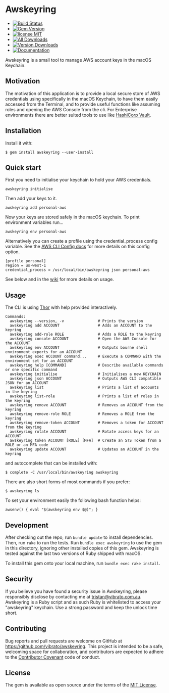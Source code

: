 # Awskeyring

* [![Build Status](https://travis-ci.org/vibrato/awskeyring.svg?branch=master)](https://travis-ci.org/vibrato/awskeyring)
* [![Gem Version](https://badge.fury.io/rb/awskeyring.svg)](https://badge.fury.io/rb/awskeyring)
* [![license MIT](http://img.shields.io/badge/license-MIT-brightgreen.svg)](https://opensource.org/licenses/MIT)
* [![All Downloads](http://ruby-gem-downloads-badge.herokuapp.com/awskeyring?type=total)](https://rubygems.org/gems/awskeyring)
* [![Version Downloads](http://ruby-gem-downloads-badge.herokuapp.com/awskeyring?label=downloads-current-version)](https://rubygems.org/gems/awskeyring)
* [![Documentation](http://img.shields.io/badge/yard-docs-brightgreen.svg)](http://www.rubydoc.info/gems/awskeyring)

Awskeyring is a small tool to manage AWS account keys in the macOS Keychain.

## Motivation

The motivation of this application is to provide a local secure store of AWS
credentials using specifically in the macOS Keychain, to have them easily accessed
from the Terminal, and to provide useful functions like assuming roles and opening
the AWS Console from the cli.
For Enterprise environments there are better suited tools to use
like [HashiCorp Vault](https://vaultproject.io/).

## Installation

Install it with:

    $ gem install awskeyring --user-install

## Quick start

First you need to initialise your keychain to hold your AWS credentials.

    awskeyring initialise

Then add your keys to it.

    awskeyring add personal-aws

Now your keys are stored safely in the macOS keychain. To print environment variables run...

    awskeyring env personal-aws

Alternatively you can create a profile using the credential_process config variable. See the [AWS CLI Config docs](http://docs.aws.amazon.com/cli/latest/topic/config-vars.html#cli-aws-help-config-vars) for more details on this config option.

    [profile personal]
    region = us-west-1
    credential_process = /usr/local/bin/awskeyring json personal-aws

See below and in the [wiki](https://github.com/vibrato/awskeyring/wiki) for more details on usage.

## Usage

The CLI is using [Thor](http://whatisthor.com) with help provided interactively.

    Commands:
      awskeyring --version, -v               # Prints the version
      awskeyring add ACCOUNT                 # Adds an ACCOUNT to the keyring
      awskeyring add-role ROLE               # Adds a ROLE to the keyring
      awskeyring console ACCOUNT             # Open the AWS Console for the ACCOUNT
      awskeyring env ACCOUNT                 # Outputs bourne shell environment exports for an ACCOUNT
      awskeyring exec ACCOUNT command...     # Execute a COMMAND with the environment set for an ACCOUNT
      awskeyring help [COMMAND]              # Describe available commands or one specific command
      awskeyring initialise                  # Initialises a new KEYCHAIN
      awskeyring json ACCOUNT                # Outputs AWS CLI compatible JSON for an ACCOUNT
      awskeyring list                        # Prints a list of accounts in the keyring
      awskeyring list-role                   # Prints a list of roles in the keyring
      awskeyring remove ACCOUNT              # Removes an ACCOUNT from the keyring
      awskeyring remove-role ROLE            # Removes a ROLE from the keyring
      awskeyring remove-token ACCOUNT        # Removes a token for ACCOUNT from the keyring
      awskeyring rotate ACCOUNT              # Rotate access keys for an ACCOUNT
      awskeyring token ACCOUNT [ROLE] [MFA]  # Create an STS Token from a ROLE or an MFA code
      awskeyring update ACCOUNT              # Updates an ACCOUNT in the keyring

and autocomplete that can be installed with:

    $ complete -C /usr/local/bin/awskeyring awskeyring

There are also short forms of most commands if you prefer:

    $ awskeyring ls

To set your environment easily the following bash function helps:

    awsenv() { eval "$(awskeyring env $@)"; }

## Development

After checking out the repo, run `bundle update` to install dependencies. Then, run `rake` to run the tests. Run `bundle exec awskeyring` to use the gem in this directory, ignoring other installed copies of this gem. Awskeyring is tested against the last two versions of Ruby shipped with macOS.

To install this gem onto your local machine, run `bundle exec rake install`.

## Security

If you believe you have found a security issue in Awskeyring, please responsibly disclose by contacting me at [tristan@vibrato.com.au](mailto:tristan@vibrato.com.au). Awskeyring is a Ruby script and as such Ruby is whitelisted to access your "awskeyring" keychain. Use a strong password and keep the unlock time short.

## Contributing

Bug reports and pull requests are welcome on GitHub at https://github.com/vibrato/awskeyring. This project is intended to be a safe, welcoming space for collaboration, and contributors are expected to adhere to the [Contributor Covenant](http://contributor-covenant.org) code of conduct.

## License

The gem is available as open source under the terms of the [MIT License](http://opensource.org/licenses/MIT).

